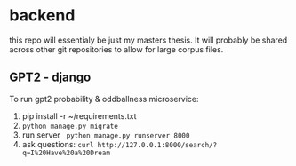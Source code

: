 # backend
this repo will essentialy be just my masters thesis. It will probably be shared across other git repositories to allow for large corpus files.

## GPT2 - django
To run gpt2 probability & oddballness microservice:
 1. pip install -r ~/requirements.txt
 2. ``` python manage.py migrate ```
 3. run server ``` python manage.py runserver 8000```
 4. ask questions: ``` curl http://127.0.0.1:8000/search/?q=I%20Have%20a%20Dream ```

